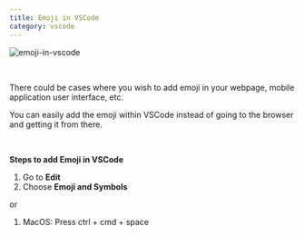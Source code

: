 ```yaml
---
title: Emoji in VSCode
category: vscode
---
```


![emoji-in-vscode](https://user-images.githubusercontent.com/43666833/142738239-ce45a585-a92f-4cf4-be54-b6e460476b96.gif)

<br />

There could be cases where you wish to add emoji in your webpage, mobile application user interface, etc.

You can easily add the emoji within VSCode instead of going to the browser and getting it from there.

<br />

**Steps to add Emoji in VSCode**

1. Go to **Edit**
2. Choose **Emoji and Symbols**

or

1. MacOS: Press ctrl + cmd + space
